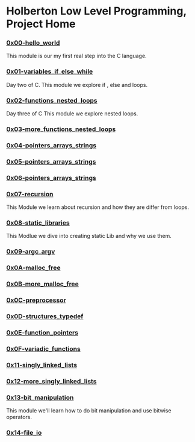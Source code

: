 <h1>Holberton Low Level Programming, Project Home</h1>

### [0x00-hello_world](./0x00-hello_world)

This module is our my first real step into the C language.

### [0x01-variables_if_else_while](./0x01-variables_if_else_while)

Day two of C.
This module we explore if , else and loops.

### [0x02-functions_nested_loops](/0x02-functions_nested_loops)

Day three of C
This module we explore nested loops.

### [0x03-more_functions_nested_loops](/0x03-more_functions_nested_loops)

<placeHolder>

### [0x04-pointers_arrays_strings](/0x04-pointers_arrays_strings)

<place Holder>

### [0x05-pointers_arrays_strings](/0x05-pointers_arrays_strings)

<place holder>

### [0x06-pointers_arrays_strings](/0x06-pointers_arrays_strings)

<place holder>
  
### [0x07-recursion](/0x07-recursion)

This Module we learn about recursion and how they are differ from loops.

### [0x08-static_libraries](/0x08-static_libraries)

This Modlue we dive into creating static Lib and why we use them.

### [0x09-argc_argv](./0x09-argc_argv)

<place holder>
  
### [0x0A-malloc_free](.0x0A-malloc_free)

<place holder>

### [0x0B-more_malloc_free](./0x0B-more_malloc_free)

<placeholder>
  
### [0x0C-preprocessor](./0x0C-preprocessor)

<place holder>
  
### [0x0D-structures_typedef](./0x0D-structures_typedef)

<placeholder>

### [0x0E-function_pointers](./0x0E-function_pointers)

<place holder>
  
### [0x0F-variadic_functions](./0x0F-variadic_functions)

<placeholder>
  
### [0x11-singly_linked_lists](./0x11-singly_linked_lists)

<placeholder>
  
### [0x12-more_singly_linked_lists](./0x12-more_singly_linked_lists)

<placeolder>
  
### [0x13-bit_manipulation](./0x13-bit_manipulation)

This module we'll learn how to do bit manipulation and use bitwise operators.

### [0x14-file_io](./0x14-file_io)

